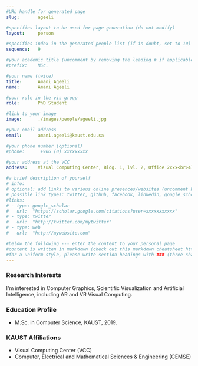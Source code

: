 ```yaml
---
#URL handle for generated page
slug:       ageeli

#specifies layout to be used for page generation (do not modify)
layout: 	person

#specifies index in the generated people list (if in doubt, set to 10)
sequence:	9

#your academic title (uncomment by removing the leading # if applicable)
#prefix:    MSc.

#your name (twice)
title:		Amani Ageeli
name:       Amani Ageeli

#your role in the vis group
role:       PhD Student

#link to your image
image:      ./images/people/ageeli.jpg

#your email address
email:      amani.ageeli@kaust.edu.sa

#your phone number (optional)
#phone:      +966 (0) xxxxxxxxx

#your address at the VCC
address:    Visual Computing Center, Bldg. 1, lvl. 2, Office 2xxx<br>4700 King Abdullah University of Science and Technology<br>Thuwal 23955-6900, Saudi Arabia

#a brief description of yourself
# info:       
# optional: add links to various online presences/websites (uncomment by removing the leading # if applicable)
# possible link types: twitter, github, facebook, linkedin, google_scholar, google_plus, instagram, skype, youtube, vimeo, flickr, web (use the latter for all other link types)
#links:
# - type: google_scholar
#   url:  "https://scholar.google.com/citations?user=xxxxxxxxxxx"
# - type: twitter
#   url:  "http://twitter.com/mytwitter"
# - type: web
#   url:  "http://mywebsite.com"

#below the following --- enter the content to your personal page
#content is written in markdown (check out this markdown cheatsheet https://github.com/adam-p/markdown-here/wiki/Markdown-Cheatsheet)
#for a uniform style, please write section headings with ### (three sharps)
---
```

### Research Interests
I'm interested in Computer Graphics, Scientific Visualization and Artificial Intelligence, including AR and VR Visual Computing.

### Education Profile
- M.Sc. in Computer Science, KAUST, 2019.

### KAUST Affiliations
- ​Visual Computing Center (VCC)
- Computer, Electrical and Mathematical Sciences & Engineering (CEMSE)
